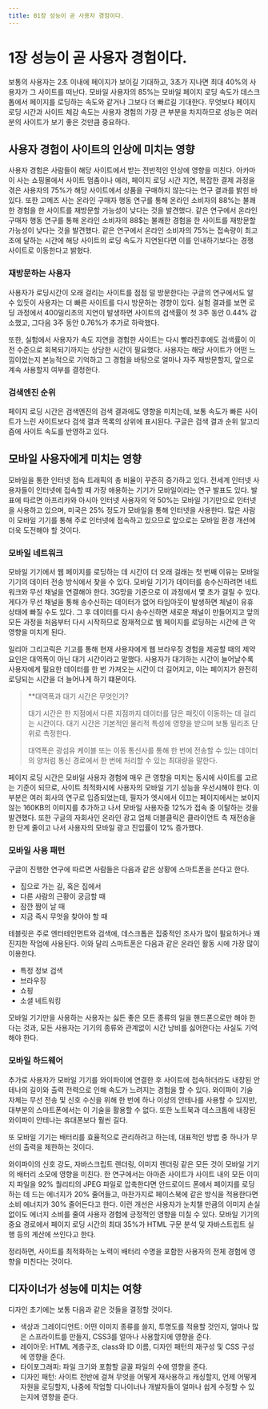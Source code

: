 ```yaml
---
title: 01장 성능이 곧 사용자 경험이다.
---
```


# 1장 성능이 곧 사용자 경험이다.

보통의 사용자는 2초 이내에 페이지가 보이길 기대하고, 3초가 지나면 최대 40%의 사용자가 그 사이트를 떠난다. 모바일 사용자의 85%는 모바일 페이지 로딩 속도가 데스크톱에서 페이지를 로딩하는 속도와 같거나 그보다 더 빠르길 기대한다. 무엇보다 페이지 로딩 시간과 사이트 체감 속도는 사용자 경험의 가장 큰 부분을 차지하므로 성능은 여러분의 사이트가 보기 좋은 것만큼 중요하다.

## 사용자 경험이 사이트의 인상에 미치는 영향

사용자 경험은 사람들이 해당 사이트에서 받는 전반적인 인상에 영향을 미친다. 아카마이 사는 쇼핑몰에서 사이트 멈춤이나 에러, 페이지 로딩 시간 지연, 복잡한 결제 과정을 겪은 사용자의 75%가 해당 사이트에서 상품을 구매하지 않는다는 연구 결과를 밝힌 바 있다. 또한 고메즈 사는 온라인 구매자 행동 연구를 통해 온라인 소비자의 88%는 불쾌한 경험을 한 사이트를 재방문할 가능성이 낮다는 것을 발견했다. 같은 연구에서 온라인 구매자 행동 연구를 통해 온라인 소비자의 88$는 불쾌한 경험을 한 사이트를 재방문할 가능성이 낮다는 것을 발견했다. 같은 연구에서 온라인 소비자의 75%는 접속량이 최고조에 달하는 시간에 해당 사이트의 로딩 속도가 지연된다면 이를 인내하기보다는 경쟁 사이트로 이동한다고 밝혔다.

### 재방문하는 사용자

사용자가 로딩시간이 오래 걸리는 사이트를 점점 덜 방문한다는 구글의 연구에서도 알 수 있듯이 사용자는 더 빠른 사이트를 다시 방문하는 경향이 있다. 실험 결과를 보면 로딩 과정에서 400밀리초의 지연이 발생하면 사이트의 검색률이 첫 3주 동안 0.44% 감소했고, 그다음 3주 동안 0.76%가 추가로 하락했다.

또한, 실험에서 사용자가 속도 지연을 경험한 사이트는 다시 빨라진후에도 검색률이 이전 수준으로 회복되기까지는 상당한 시간이 필요했다. 사용자는 해당 사이트가 어떤 느낌이었는지 본능적으로 기억하고 그 경험을 바탕으로 얼마나 자주 재방문할지, 앞으로 계속 사용할지 여부를 결정한다.

### 검색엔진 순위

페이지 로딩 시간은 검색엔진의 검색 결과에도 영향을 미치는데, 보통 속도가 빠른 사이트가 느린 사이트보다 검색 결과 목록의 상위에 표시된다. 구글은 검색 결과 순위 알고리즘에 사이트 속도를 반영하고 있다.

## 모바일 사용자에게 미치는 영향

모바일을 통한 인터넷 접속 트래픽의 총 비율이 꾸준히 증가하고 있다. 전세계 인터넷 사용자들이 인터넷에 접속할 때 가장 애용하는 기기가 모바일이라는 연구 발표도 있다. 발표에 따르면 아프리카와 아시아 인터넷 사용자의 약 50%는 모바일 기기만으로 인터넷을 사용하고 있으며, 미국은 25% 정도가 모바일을 통해 인터넷을 사용한다. 많은 사람이 모바일 기기를 통해 주로 인터넷에 접속하고 있으므로 앞으로는 모바일 환경 개선에 더욱 도전해야 할 것이다.

### 모바일 네트워크

모바일 기기에서 웹 페이지를 로딩하는 데 시간이 더 오래 걸래는 첫 번째 이유는 모바일 기기의 데이터 전송 방식에서 찾을 수 있다. 모바일 기기가 데이터를 송수신하려면 네트워크와 무선 채널을 연결해야 한다. 3G망을 기준으로 이 과정에서 몇 초가 걸릴 수 있다. 게다가 무선 채널을 통해 송수신하는 데이터가 없어 타임아웃이 발생하면 체널이 유휴 상태에 빠질 수도 있다. 그 후 데이터를 다시 송수신하면 새로운 채널이 만들어지고 앞의 모든 과정을 처음부터 다시 시작하므로 잠재적으로 웹 페이지를 로딩하는 시간에 큰 악영향을 미치게 된다.

일리아 그리고릭은 기고를 통해 현재 사용자에게 웹 브라우징 경험을 제공할 때의 제약 요인은 대역폭이 아닌 대기 시간이라고 말했다. 사용자가 대기하는 시간이 늘어날수록 사용자에게 필요한 데이터를 한 번 가져오는 시간이 더 길어지고, 이는 페이지가 완전히 로딩되는 시간을 더 늘어나게 하기 떄문이다.

> \*\*대역폭과 대기 시간은 무엇인가?
>
> 대기 시간은 한 지점에서 다른 지점까지 데이터를 담은 패킷이 이동하는 데 걸리는 시간이다. 대기 시간은 기본적인 물리적 특성에 영향을 받으며 보통 밀리초 단위로 측정한다.
>
> 대역폭은 광섬유 케이블 또는 이동 통신사를 통해 한 번에 전송할 수 있는 데이터의 양처럼 통신 경로에서 한 번에 처리할 수 있는 최대량을 말한다.

페이지 로딩 시간은 모바일 사용자 경험에 매우 큰 영향을 미치는 동시에 사이트를 고르는 기준이 되므로, 사이트 최적화시에 사용자의 모바일 기기 성능을 우선시해야 한다. 이 부분은 여러 회사의 연구로 입증되었는데, 필자가 엣시에서 이끄는 페이지에서는 보이지 않는 160KB의 이미지를 추가하고 나서 모바일 사용자중 12%가 접속 중 이탈하는 것을 발견했다. 또한 구글의 자회사인 온라인 광고 업체 더블클릭은 클라이언트 측 재전송을 한 단계 줄이고 나서 사용자의 모바일 광고 진입률이 12% 증가했다.

### 모바일 사용 패턴

구글이 진행한 연구에 따르면 사람들은 다음과 같은 상황에 스마트폰을 쓴다고 한다.

- 집으로 가는 길, 혹은 집에서
- 다른 사람의 근황이 궁금할 때
- 잠깐 짬이 날 때
- 지금 즉시 무엇을 찾아야 할 때

테블릿은 주로 엔터테인먼트와 검색에, 데스크톱은 집중적인 조사가 많이 필요하거나 꽤 진지한 작업에 사용된다. 이와 달리 스마트폰은 다음과 같은 온라인 활동 시에 가장 많이 이용한다.

- 특정 정보 검색
- 브라우징
- 쇼핑
- 소셜 네트워킹

모바일 기기만을 사용하는 사용자는 싫든 좋은 모든 종류의 일을 핸드폰으로만 해야 한다는 것과, 모든 사용자는 기기의 종류와 관계없이 시간 낭비를 싫어한다는 사실도 기억해야 한다.

### 모바일 하드웨어

추가로 사용자가 모바일 기기를 와이파이에 연결한 후 사이트에 접속하더라도 내장된 안테나의 길이와 출력 전력으로 인해 속도가 느려지는 경험을 할 수 있다. 와이파이 기술 자체는 무선 전송 및 신호 수신을 위해 한 번에 하나 이상의 안테나를 사용할 수 있지만, 대부분의 스마트폰에서는 이 기술을 활용할 수 없다. 또한 노트북과 데스크톱에 내장된 와이파이 안테나는 휴대폰보다 훨씬 길다.

또 모바일 기기는 배터리를 효율적으로 관리하려고 하는데, 대표적인 방법 중 하나가 무선의 출력을 제한하는 것이다.

와이파이의 신호 강도, 자바스크립트 렌더링, 이미지 렌더링 같은 모든 것이 모바일 기기의 배터리 소모에 영향을 미친다. 한 연구에서는 아마존 사이트가 사이트 내의 모든 이미지 파일을 92% 퀄리티의 JPEG 파일로 압축한다면 안드로이드 폰에서 페이지를 로딩하는 데 드는 에너지가 20% 줄어들고, 마찬가지로 페이스북에 같은 방식을 적용한다면 소비 에너지가 30% 줄어든다고 한다. 이런 개선은 사용자가 눈치챌 만큼의 이미지 손실 없이도 에너지 소비를 줄여 사용자 경험에 긍정적인 영향을 미칠 수 있다. 모바일 기기의 중요 경로에서 페이지 로딩 시간의 최대 35%가 HTML 구문 분석 및 자바스트립트 실행 등의 계산에 쓰인다고 한다.

정리하면, 사이트를 최적화하는 노력이 배터리 수명을 포함한 사용자의 전체 경험에 영향을 미친다는 것이다.

## 디자이너가 성능에 미치는 여향

디자인 초기에는 보통 다음과 같은 것들을 결정할 것이다.

- 색상과 그레이디언트: 어떤 이미지 종류를 쓸지, 투명도를 적용할 것인지, 얼마나 많은 스프라이트를 만들지, CSS3를 얼마나 사용할지에 영향을 준다.
- 레이아웃: HTML 계층구조, class와 ID 이름, 디자인 패턴의 재구성 및 CSS 구성에 영향을 준다.
- 타이포그래피: 파일 크기와 포함할 글꼴 파일의 수에 영향을 준다.
- 디자인 패턴: 사이트 전반에 걸쳐 무엇을 어떻게 재사용하고 캐싱할지, 언제 어떻게 자원을 로딩할지, 나중에 작업할 디나이너나 개발자들이 얼마나 쉽게 수정할 수 있는지에 영향을 준다.
